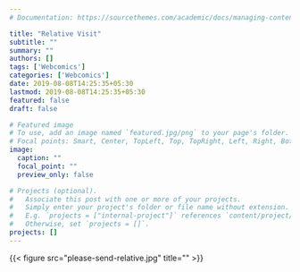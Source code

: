 ```yaml
---
# Documentation: https://sourcethemes.com/academic/docs/managing-content/

title: "Relative Visit"
subtitle: ""
summary: ""
authors: []
tags: ['Webcomics']
categories: ['Webcomics']
date: 2019-08-08T14:25:35+05:30
lastmod: 2019-08-08T14:25:35+05:30
featured: false
draft: false

# Featured image
# To use, add an image named `featured.jpg/png` to your page's folder.
# Focal points: Smart, Center, TopLeft, Top, TopRight, Left, Right, BottomLeft, Bottom, BottomRight.
image:
  caption: ""
  focal_point: ""
  preview_only: false

# Projects (optional).
#   Associate this post with one or more of your projects.
#   Simply enter your project's folder or file name without extension.
#   E.g. `projects = ["internal-project"]` references `content/project/deep-learning/index.md`.
#   Otherwise, set `projects = []`.
projects: []
---
```


{{< figure src="please-send-relative.jpg" title="" >}}

